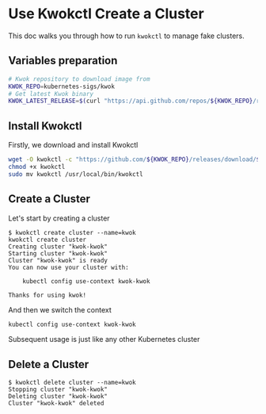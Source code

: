 # Use Kwokctl Create a Cluster

This doc walks you through how to run `kwokctl` to manage fake clusters.

## Variables preparation

``` bash
# Kwok repository to download image from
KWOK_REPO=kubernetes-sigs/kwok
# Get latest Kwok binary
KWOK_LATEST_RELEASE=$(curl "https://api.github.com/repos/${KWOK_REPO}/releases/latest" | jq -r '.tag_name')
```

## Install Kwokctl

Firstly, we download and install Kwokctl

``` bash
wget -O kwokctl -c "https://github.com/${KWOK_REPO}/releases/download/${KWOK_LATEST_RELEASE}/kwokctl-$(go env GOOS)-$(go env GOARCH)"
chmod +x kwokctl
sudo mv kwokctl /usr/local/bin/kwokctl
```

## Create a Cluster

Let's start by creating a cluster

``` console
$ kwokctl create cluster --name=kwok
kwokctl create cluster
Creating cluster "kwok-kwok"
Starting cluster "kwok-kwok"
Cluster "kwok-kwok" is ready
You can now use your cluster with:

    kubectl config use-context kwok-kwok

Thanks for using kwok!
```

And then we switch the context

``` bash
kubectl config use-context kwok-kwok
```

Subsequent usage is just like any other Kubernetes cluster

## Delete a Cluster

``` console
$ kwokctl delete cluster --name=kwok
Stopping cluster "kwok-kwok"
Deleting cluster "kwok-kwok"
Cluster "kwok-kwok" deleted
```
